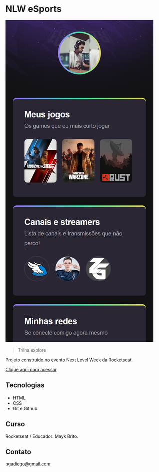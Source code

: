 # NLW eSports

![preview](./.github/preview.png)

> Trilha explore

Projeto construido no evento Next Level Week da Rocketseat.

[Clique aqui para acessar](https://gadiegon.github.io/nlw-esports-explorer/)

## Tecnologias

- HTML
- CSS
- Git e Github

## Curso

Rocketseat / Educador: Mayk Brito.

## Contato

ngadiego@gmail.com
